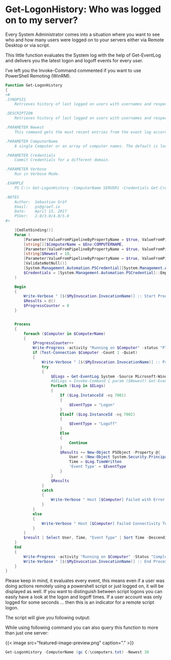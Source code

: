 # Get-LogonHistory: Who was logged on to my server?


Every System Administrator comes into a situation where you want to see who and how many users were logged on to your servers either via Remote Desktop or via script.

<!--more-->

This little function evaluates the System log with the help of Get-EventLog and delivers you the latest logon and logoff events for every user.

I’ve left you the Invoke-Command commented if you want to use PowerShell Remoting (WinRM).

```powershell
Function Get-LogonHistory
{
<#
.SYNOPSIS
    Retrieves history of last logged on users with usernames and respective logoff/logon times.

.DESCRIPTION
    Retrieves history of last logged on users with usernames and respective logoff/logon times.

.PARAMETER Newest
    This command gets the most recent entries from the event log according to its value.

.PARAMETER ComputerName
    A single Computer or an array of computer names. The default is localhost ($env:COMPUTERNAME).

.PARAMETER Credentials
    Commit Credentials for a different domain.

.PARAMETER Verbose
    Run in Verbose Mode.

.EXAMPLE
    PS C:\> Get-LogonHistory -ComputerName SERVER1 -Credentials Get-Credential -Newst

.NOTES
    Author:  Sebastian Gräf
    Email:   ps@graef.io
    Date:    April 15, 2017
    PSVer:   2.0/3.0/4.0/5.0
#>

    [Cmdletbinding()]
    Param (
        [Parameter(ValueFromPipelineByPropertyName = $true, ValueFromPipeline = $true)]
        [string[]]$ComputerName = $Env:COMPUTERNAME,
        [Parameter(ValueFromPipelineByPropertyName = $true, ValueFromPipeline = $true)]
        [string]$Newest = 10,
        [Parameter(ValueFromPipelineByPropertyName = $true, ValueFromPipeline = $true)]
        [ValidateNotNull()]
        [System.Management.Automation.PSCredential][System.Management.Automation.Credential()]
        $Credentials = [System.Management.Automation.PSCredential]::Empty
    )

    Begin
    {
        Write-Verbose " [$($MyInvocation.InvocationName)] :: Start Process"
        $Results = @()
        $ProgressCounter = 0
    }


    Process
    {
        foreach ($Computer in $ComputerName)
        {
            $ProgressCounter++
            Write-Progress -activity "Running on $Computer" -status "Please wait ..." -PercentComplete (($ProgressCounter / $ComputerName.length) * 100)
            if (Test-Connection $Computer -Count 1 -Quiet)
            {
                Write-Verbose " [$($MyInvocation.InvocationName)] :: Processing $Computer"
                try
                {
                    $ELogs = Get-EventLog System -Source Microsoft-Windows-WinLogon -ComputerName $Computer -Newest $Newest
                    #$ELogs = Invoke-Command { param ($Newest) Get-EventLog System -Source Microsoft-Windows-WinLogon -Newest $Newest } -ArgumentList $Newest -ComputerName $Computer
                    ForEach ($Log in $ELogs)
                    {
                        If ($Log.InstanceId -eq 7001)
                        {
                            $EventType = "Logon"
                        }
                        ElseIf ($Log.InstanceId -eq 7002)
                        {
                            $EventType = "Logoff"
                        }
                        Else
                        {
                            Continue
                        }
                        $Results += New-Object PSObject -Property @{
                            User = (New-Object System.Security.Principal.SecurityIdentifier $Log.ReplacementStrings[1]).Translate([System.Security.Principal.NTAccount])
                            Time = $Log.TimeWritten
                            'Event Type' = $EventType
                        }
                    }
                    $Results
                }
                catch
                {
                    Write-Verbose " Host [$Computer] Failed with Error: $($Error[0])"
                }
            }
            else
            {
                Write-Verbose " Host [$Computer] Failed Connectivity Test"
            }
        }
        $result | Select User, Time, "Event Type" | Sort Time -Descending
    }
    End
    {
        Write-Progress -activity "Running on $Computer" -Status "Completed." -Completed
        Write-Verbose " [$($MyInvocation.InvocationName)] :: End Process"
    }
}
```

Please keep in mind, it evaluates every event, this means even if a user was doing actions remotely using a powershell script or just logged on, it will be displayed as well. If you want to distinguish between script logons you can easily have a look at the logon and logoff times. If a user account was only logged for some seconds … then this is an indicator for a remote script logon.

The script will give you following output:

While using following command you can also query this function to more than just one server:

{{< image src="featured-image-preview.png" caption="." >}}

```powershell
Get-LogonHistory -ComputerName (gc C:\computers.txt) -Newest 30
```



